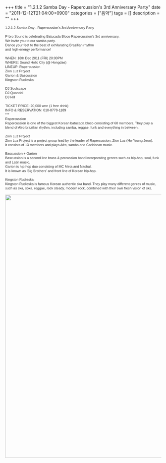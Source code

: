 +++
title = "1.2.1.2 Samba Day - Rapercussion's 3rd Anniversary Party"
date = "2011-12-12T21:04:00+0900"
categories = ["음악"]
tags = []
description = ""
+++
<span class="copyright_entry" style="display:block;" title="1.2.1.2 Samba Day - Rapercussion's 3rd Anniversary Party@@**@@http://shed.egloos.com/3779205"></span>
<div>
 <span class="Apple-style-span" style="color: rgb(51, 51, 51); font-family: 'lucida grande', tahoma, verdana, arial, sans-serif; font-size: 11px; line-height: 14px; background-color: rgb(255, 255, 255); ">1.2.1.2 Samba Day - Rapercussion's 3rd Anniversary Party</span>
 <br style="color: rgb(51, 51, 51); font-family: 'lucida grande', tahoma, verdana, arial, sans-serif; font-size: 11px; line-height: 14px; text-align: left; background-color: rgb(255, 255, 255); ">
 <br style="color: rgb(51, 51, 51); font-family: 'lucida grande', tahoma, verdana, arial, sans-serif; font-size: 11px; line-height: 14px; text-align: left; background-color: rgb(255, 255, 255); ">
 <span class="Apple-style-span" style="color: rgb(51, 51, 51); font-family: 'lucida grande', tahoma, verdana, arial, sans-serif; font-size: 11px; line-height: 14px; text-align: left; background-color: rgb(255, 255, 255); ">P-bro Sound is celebrating Batucada Bloco Rapercussion's 3rd anniversary.</span>
 <br style="color: rgb(51, 51, 51); font-family: 'lucida grande', tahoma, verdana, arial, sans-serif; font-size: 11px; line-height: 14px; text-align: left; background-color: rgb(255, 255, 255); ">
 <span class="Apple-style-span" style="color: rgb(51, 51, 51); font-family: 'lucida grande', tahoma, verdana, arial, sans-serif; font-size: 11px; line-height: 14px; text-align: left; background-color: rgb(255, 255, 255); ">We invite you to our samba party.</span>
 <br style="color: rgb(51, 51, 51); font-family: 'lucida grande', tahoma, verdana, arial, sans-serif; font-size: 11px; line-height: 14px; text-align: left; background-color: rgb(255, 255, 255); ">
 <span class="Apple-style-span" style="color: rgb(51, 51, 51); font-family: 'lucida grande', tahoma, verdana, arial, sans-serif; font-size: 11px; line-height: 14px; text-align: left; background-color: rgb(255, 255, 255); ">Dance your feet to the beat of exhilarating Brazilian rhythm&nbsp;</span>
 <br style="color: rgb(51, 51, 51); font-family: 'lucida grande', tahoma, verdana, arial, sans-serif; font-size: 11px; line-height: 14px; text-align: left; background-color: rgb(255, 255, 255); ">
 <span class="Apple-style-span" style="color: rgb(51, 51, 51); font-family: 'lucida grande', tahoma, verdana, arial, sans-serif; font-size: 11px; line-height: 14px; text-align: left; background-color: rgb(255, 255, 255); ">and high-energy performance!</span>
 <br style="color: rgb(51, 51, 51); font-family: 'lucida grande', tahoma, verdana, arial, sans-serif; font-size: 11px; line-height: 14px; text-align: left; background-color: rgb(255, 255, 255); ">
 <br style="color: rgb(51, 51, 51); font-family: 'lucida grande', tahoma, verdana, arial, sans-serif; font-size: 11px; line-height: 14px; text-align: left; background-color: rgb(255, 255, 255); ">
 <span class="Apple-style-span" style="color: rgb(51, 51, 51); font-family: 'lucida grande', tahoma, verdana, arial, sans-serif; font-size: 11px; line-height: 14px; text-align: left; background-color: rgb(255, 255, 255); ">WHEN: 16th Dec 2011 (FRI) 20:00PM</span>
 <br style="color: rgb(51, 51, 51); font-family: 'lucida grande', tahoma, verdana, arial, sans-serif; font-size: 11px; line-height: 14px; text-align: left; background-color: rgb(255, 255, 255); ">
 <span class="Apple-style-span" style="color: rgb(51, 51, 51); font-family: 'lucida grande', tahoma, verdana, arial, sans-serif; font-size: 11px; line-height: 14px; text-align: left; background-color: rgb(255, 255, 255); ">WHERE: Sound Holic City (@ Hongdae)</span>
 <br style="color: rgb(51, 51, 51); font-family: 'lucida grande', tahoma, verdana, arial, sans-serif; font-size: 11px; line-height: 14px; text-align: left; background-color: rgb(255, 255, 255); ">
 <span class="Apple-style-span" style="color: rgb(51, 51, 51); font-family: 'lucida grande', tahoma, verdana, arial, sans-serif; font-size: 11px; line-height: 14px; text-align: left; background-color: rgb(255, 255, 255); ">LINEUP: Rapercussion</span>
 <br style="color: rgb(51, 51, 51); font-family: 'lucida grande', tahoma, verdana, arial, sans-serif; font-size: 11px; line-height: 14px; text-align: left; background-color: rgb(255, 255, 255); ">
 <span class="Apple-style-span" style="color: rgb(51, 51, 51); font-family: 'lucida grande', tahoma, verdana, arial, sans-serif; font-size: 11px; line-height: 14px; text-align: left; background-color: rgb(255, 255, 255); ">Zion Luz Project</span>
 <br style="color: rgb(51, 51, 51); font-family: 'lucida grande', tahoma, verdana, arial, sans-serif; font-size: 11px; line-height: 14px; text-align: left; background-color: rgb(255, 255, 255); ">
 <span class="Apple-style-span" style="color: rgb(51, 51, 51); font-family: 'lucida grande', tahoma, verdana, arial, sans-serif; font-size: 11px; line-height: 14px; text-align: left; background-color: rgb(255, 255, 255); ">Garion &amp; Bascussion</span>
 <br style="color: rgb(51, 51, 51); font-family: 'lucida grande', tahoma, verdana, arial, sans-serif; font-size: 11px; line-height: 14px; text-align: left; background-color: rgb(255, 255, 255); ">
 <span class="Apple-style-span" style="color: rgb(51, 51, 51); font-family: 'lucida grande', tahoma, verdana, arial, sans-serif; font-size: 11px; line-height: 14px; text-align: left; background-color: rgb(255, 255, 255); ">Kingston Rudieska</span>
 <br style="color: rgb(51, 51, 51); font-family: 'lucida grande', tahoma, verdana, arial, sans-serif; font-size: 11px; line-height: 14px; text-align: left; background-color: rgb(255, 255, 255); ">
 <br style="color: rgb(51, 51, 51); font-family: 'lucida grande', tahoma, verdana, arial, sans-serif; font-size: 11px; line-height: 14px; text-align: left; background-color: rgb(255, 255, 255); ">
 <span class="Apple-style-span" style="color: rgb(51, 51, 51); font-family: 'lucida grande', tahoma, verdana, arial, sans-serif; font-size: 11px; line-height: 14px; text-align: left; background-color: rgb(255, 255, 255); ">DJ Soulscape</span>
 <br style="color: rgb(51, 51, 51); font-family: 'lucida grande', tahoma, verdana, arial, sans-serif; font-size: 11px; line-height: 14px; text-align: left; background-color: rgb(255, 255, 255); ">
 <span class="Apple-style-span" style="color: rgb(51, 51, 51); font-family: 'lucida grande', tahoma, verdana, arial, sans-serif; font-size: 11px; line-height: 14px; text-align: left; background-color: rgb(255, 255, 255); ">DJ Quandol</span>
 <br style="color: rgb(51, 51, 51); font-family: 'lucida grande', tahoma, verdana, arial, sans-serif; font-size: 11px; line-height: 14px; text-align: left; background-color: rgb(255, 255, 255); ">
 <span class="Apple-style-span" style="color: rgb(51, 51, 51); font-family: 'lucida grande', tahoma, verdana, arial, sans-serif; font-size: 11px; line-height: 14px; text-align: left; background-color: rgb(255, 255, 255); ">DJ Hill</span>
 <br style="color: rgb(51, 51, 51); font-family: 'lucida grande', tahoma, verdana, arial, sans-serif; font-size: 11px; line-height: 14px; text-align: left; background-color: rgb(255, 255, 255); ">
 <br style="color: rgb(51, 51, 51); font-family: 'lucida grande', tahoma, verdana, arial, sans-serif; font-size: 11px; line-height: 14px; text-align: left; background-color: rgb(255, 255, 255); ">
 <span class="Apple-style-span" style="color: rgb(51, 51, 51); font-family: 'lucida grande', tahoma, verdana, arial, sans-serif; font-size: 11px; line-height: 14px; text-align: left; background-color: rgb(255, 255, 255); ">TICKET PRICE: 20,000 won (1 free drink)</span>
 <br style="color: rgb(51, 51, 51); font-family: 'lucida grande', tahoma, verdana, arial, sans-serif; font-size: 11px; line-height: 14px; text-align: left; background-color: rgb(255, 255, 255); ">
 <span class="Apple-style-span" style="color: rgb(51, 51, 51); font-family: 'lucida grande', tahoma, verdana, arial, sans-serif; font-size: 11px; line-height: 14px; text-align: left; background-color: rgb(255, 255, 255); ">INFO &amp; RESERVATION: 010-8778-1189</span>
 <br style="color: rgb(51, 51, 51); font-family: 'lucida grande', tahoma, verdana, arial, sans-serif; font-size: 11px; line-height: 14px; text-align: left; background-color: rgb(255, 255, 255); ">
 <span class="Apple-style-span" style="color: rgb(51, 51, 51); font-family: 'lucida grande', tahoma, verdana, arial, sans-serif; font-size: 11px; line-height: 14px; text-align: left; background-color: rgb(255, 255, 255); ">***</span>
 <br style="color: rgb(51, 51, 51); font-family: 'lucida grande', tahoma, verdana, arial, sans-serif; font-size: 11px; line-height: 14px; text-align: left; background-color: rgb(255, 255, 255); ">
 <span class="Apple-style-span" style="color: rgb(51, 51, 51); font-family: 'lucida grande', tahoma, verdana, arial, sans-serif; font-size: 11px; line-height: 14px; text-align: left; background-color: rgb(255, 255, 255); ">Rapercussion</span>
 <br style="color: rgb(51, 51, 51); font-family: 'lucida grande', tahoma, verdana, arial, sans-serif; font-size: 11px; line-height: 14px; text-align: left; background-color: rgb(255, 255, 255); ">
 <span class="Apple-style-span" style="color: rgb(51, 51, 51); font-family: 'lucida grande', tahoma, verdana, arial, sans-serif; font-size: 11px; line-height: 14px; text-align: left; background-color: rgb(255, 255, 255); ">Rapercussion is one of the biggest Korean batucada bloco consisting of 60 members. They play a blend of Afro-brazilian rhythm, including samba, reggae, funk and everything in between.</span>
 <br style="color: rgb(51, 51, 51); font-family: 'lucida grande', tahoma, verdana, arial, sans-serif; font-size: 11px; line-height: 14px; text-align: left; background-color: rgb(255, 255, 255); ">
 <br style="color: rgb(51, 51, 51); font-family: 'lucida grande', tahoma, verdana, arial, sans-serif; font-size: 11px; line-height: 14px; text-align: left; background-color: rgb(255, 255, 255); ">
 <span class="Apple-style-span" style="color: rgb(51, 51, 51); font-family: 'lucida grande', tahoma, verdana, arial, sans-serif; font-size: 11px; line-height: 14px; text-align: left; background-color: rgb(255, 255, 255); ">Zion Luz Project</span>
 <br style="color: rgb(51, 51, 51); font-family: 'lucida grande', tahoma, verdana, arial, sans-serif; font-size: 11px; line-height: 14px; text-align: left; background-color: rgb(255, 255, 255); ">
 <span class="Apple-style-span" style="color: rgb(51, 51, 51); font-family: 'lucida grande', tahoma, verdana, arial, sans-serif; font-size: 11px; line-height: 14px; text-align: left; background-color: rgb(255, 255, 255); ">Zion Luz Project is a project group lead by the leader of Rapercussion, Zion Luz (Ho-Young Jeon).&nbsp;</span>
 <br style="color: rgb(51, 51, 51); font-family: 'lucida grande', tahoma, verdana, arial, sans-serif; font-size: 11px; line-height: 14px; text-align: left; background-color: rgb(255, 255, 255); ">
 <span class="Apple-style-span" style="color: rgb(51, 51, 51); font-family: 'lucida grande', tahoma, verdana, arial, sans-serif; font-size: 11px; line-height: 14px; text-align: left; background-color: rgb(255, 255, 255); ">It consists of 13 members and plays Afro, samba and Caribbean music.</span>
 <br style="color: rgb(51, 51, 51); font-family: 'lucida grande', tahoma, verdana, arial, sans-serif; font-size: 11px; line-height: 14px; text-align: left; background-color: rgb(255, 255, 255); ">
 <br style="color: rgb(51, 51, 51); font-family: 'lucida grande', tahoma, verdana, arial, sans-serif; font-size: 11px; line-height: 14px; text-align: left; background-color: rgb(255, 255, 255); ">
 <span class="Apple-style-span" style="color: rgb(51, 51, 51); font-family: 'lucida grande', tahoma, verdana, arial, sans-serif; font-size: 11px; line-height: 14px; text-align: left; background-color: rgb(255, 255, 255); ">Bascussion + Garion</span>
 <br style="color: rgb(51, 51, 51); font-family: 'lucida grande', tahoma, verdana, arial, sans-serif; font-size: 11px; line-height: 14px; text-align: left; background-color: rgb(255, 255, 255); ">
 <span class="Apple-style-span" style="color: rgb(51, 51, 51); font-family: 'lucida grande', tahoma, verdana, arial, sans-serif; font-size: 11px; line-height: 14px; text-align: left; background-color: rgb(255, 255, 255); ">Bascussion is a second line brass &amp; percussion band incorporating genres such as hip-hop, soul, funk and Latin music.&nbsp;</span>
 <br style="color: rgb(51, 51, 51); font-family: 'lucida grande', tahoma, verdana, arial, sans-serif; font-size: 11px; line-height: 14px; text-align: left; background-color: rgb(255, 255, 255); ">
 <span class="Apple-style-span" style="color: rgb(51, 51, 51); font-family: 'lucida grande', tahoma, verdana, arial, sans-serif; font-size: 11px; line-height: 14px; text-align: left; background-color: rgb(255, 255, 255); ">Garion is hip-hop duo consisting of MC Meta and Nachal.</span>
 <br style="color: rgb(51, 51, 51); font-family: 'lucida grande', tahoma, verdana, arial, sans-serif; font-size: 11px; line-height: 14px; text-align: left; background-color: rgb(255, 255, 255); ">
 <span class="Apple-style-span" style="color: rgb(51, 51, 51); font-family: 'lucida grande', tahoma, verdana, arial, sans-serif; font-size: 11px; line-height: 14px; text-align: left; background-color: rgb(255, 255, 255); ">It is known as 'Big Brothers' and front line of Korean hip-hop.</span>
 <br style="color: rgb(51, 51, 51); font-family: 'lucida grande', tahoma, verdana, arial, sans-serif; font-size: 11px; line-height: 14px; text-align: left; background-color: rgb(255, 255, 255); ">
 <br style="color: rgb(51, 51, 51); font-family: 'lucida grande', tahoma, verdana, arial, sans-serif; font-size: 11px; line-height: 14px; text-align: left; background-color: rgb(255, 255, 255); ">
 <span class="Apple-style-span" style="color: rgb(51, 51, 51); font-family: 'lucida grande', tahoma, verdana, arial, sans-serif; font-size: 11px; line-height: 14px; text-align: left; background-color: rgb(255, 255, 255); ">Kingston Rudieska</span>
 <br style="color: rgb(51, 51, 51); font-family: 'lucida grande', tahoma, verdana, arial, sans-serif; font-size: 11px; line-height: 14px; text-align: left; background-color: rgb(255, 255, 255); ">
 <span class="Apple-style-span" style="color: rgb(51, 51, 51); font-family: 'lucida grande', tahoma, verdana, arial, sans-serif; font-size: 11px; line-height: 14px; text-align: left; background-color: rgb(255, 255, 255); ">Kingston Rudieska is famous Korean authentic ska band. They play many different genres of music, such as ska, soka, reggae, rock steady, modern rock, combined with their own fresh vision of ska.</span>
</div>
<div>
 <span class="Apple-style-span" style="color: rgb(51, 51, 51); font-family: 'lucida grande', tahoma, verdana, arial, sans-serif; font-size: 11px; line-height: 14px; text-align: left; background-color: rgb(255, 255, 255); "><br></span>
</div>
<div style="text-align:center">
 <img class="image_mid" border="0" onmouseover="this.style.cursor='pointer'" alt="" src="/attachment/3779205_1.jpg" width="600" height="848.693586698" onclick="Control.Modal.openDialog(this, event, 'http://pds24.egloos.com/pds/201112/12/82/a0003782_4ee5edc5607e8.jpg', 842, 1191);">
</div> 
<!--
       <rdf:RDF xmlns:rdf="http://www.w3.org/1999/02/22-rdf-syntax-ns#"
		    xmlns:dc="http://purl.org/dc/elements/1.1/"
		    xmlns:trackback="http://madskills.com/public/xml/rss/module/trackback/">
       <rdf:Description
	        rdf:about="http://shed.egloos.com/3779205"
	        dc:identifier="http://shed.egloos.com/3779205"
	        dc:title="1.2.1.2 Samba Day - Rapercussion's 3rd Anniversary Party"
	        trackback:ping="http://shed.egloos.com/tb/3779205"/>
       </rdf:RDF>
       -->

<ul></ul>
